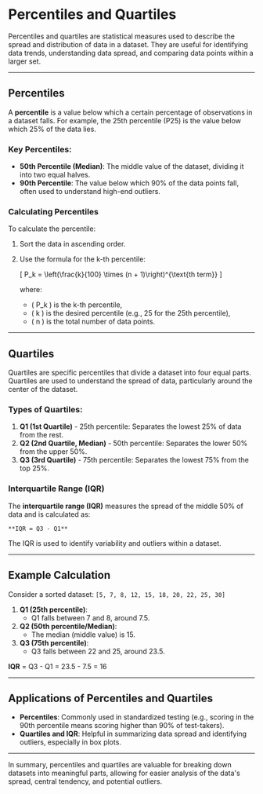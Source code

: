 # Percentiles and Quartiles

Percentiles and quartiles are statistical measures used to describe the spread and distribution of data in a dataset. They are useful for identifying data trends, understanding data spread, and comparing data points within a larger set.

---

## Percentiles

A **percentile** is a value below which a certain percentage of observations in a dataset falls. For example, the 25th percentile (P25) is the value below which 25% of the data lies.

### Key Percentiles:

- **50th Percentile (Median)**: The middle value of the dataset, dividing it into two equal halves.
- **90th Percentile**: The value below which 90% of the data points fall, often used to understand high-end outliers.

### Calculating Percentiles

To calculate the percentile:

1. Sort the data in ascending order.
2. Use the formula for the k-th percentile:

   \[
   P_k = \left(\frac{k}{100} \times (n + 1)\right)^{\text{th term}}
   \]

   where:

   - \( P_k \) is the k-th percentile,
   - \( k \) is the desired percentile (e.g., 25 for the 25th percentile),
   - \( n \) is the total number of data points.

---

## Quartiles

Quartiles are specific percentiles that divide a dataset into four equal parts. Quartiles are used to understand the spread of data, particularly around the center of the dataset.

### Types of Quartiles:

1. **Q1 (1st Quartile)** - 25th percentile: Separates the lowest 25% of data from the rest.
2. **Q2 (2nd Quartile, Median)** - 50th percentile: Separates the lower 50% from the upper 50%.
3. **Q3 (3rd Quartile)** - 75th percentile: Separates the lowest 75% from the top 25%.

### Interquartile Range (IQR)

The **interquartile range (IQR)** measures the spread of the middle 50% of data and is calculated as:

    **IQR = Q3 - Q1**

The IQR is used to identify variability and outliers within a dataset.

---

## Example Calculation

Consider a sorted dataset: `[5, 7, 8, 12, 15, 18, 20, 22, 25, 30]`

1. **Q1 (25th percentile)**:
   - Q1 falls between 7 and 8, around 7.5.
2. **Q2 (50th percentile/Median)**:
   - The median (middle value) is 15.
3. **Q3 (75th percentile)**:
   - Q3 falls between 22 and 25, around 23.5.

**IQR** = Q3 - Q1 = 23.5 - 7.5 = 16

---

## Applications of Percentiles and Quartiles

- **Percentiles**: Commonly used in standardized testing (e.g., scoring in the 90th percentile means scoring higher than 90% of test-takers).
- **Quartiles and IQR**: Helpful in summarizing data spread and identifying outliers, especially in box plots.

---

In summary, percentiles and quartiles are valuable for breaking down datasets into meaningful parts, allowing for easier analysis of the data's spread, central tendency, and potential outliers.
